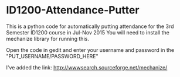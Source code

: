 # ID1200-Attendance-Putter
This is a python code for automatically putting attendance for the 3rd Semester ID1200 course in Jul-Nov 2015
You will need to install the mechanize library for running this.

Open the code in gedit and enter your username and password in the "PUT_USERNAME/PASSWORD_HERE"

I've added the link:
http://wwwsearch.sourceforge.net/mechanize/
